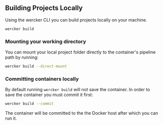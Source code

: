 ## Building Projects Locally

Using the wercker CLI you can build projects locally on your machine.

```sh
wercker build
```

### Mounting your working directory

You can mount your local project folder directly to the container's
pipeline path by running:

```sh
wercker build --direct-mount
```

### Committing containers locally

By default running `wercker build` will not save the container. In order
to save the container you must commit it first:

```sh
wercker build --commit
```

The container will be committed to the the Docker host after which you
can run it.

